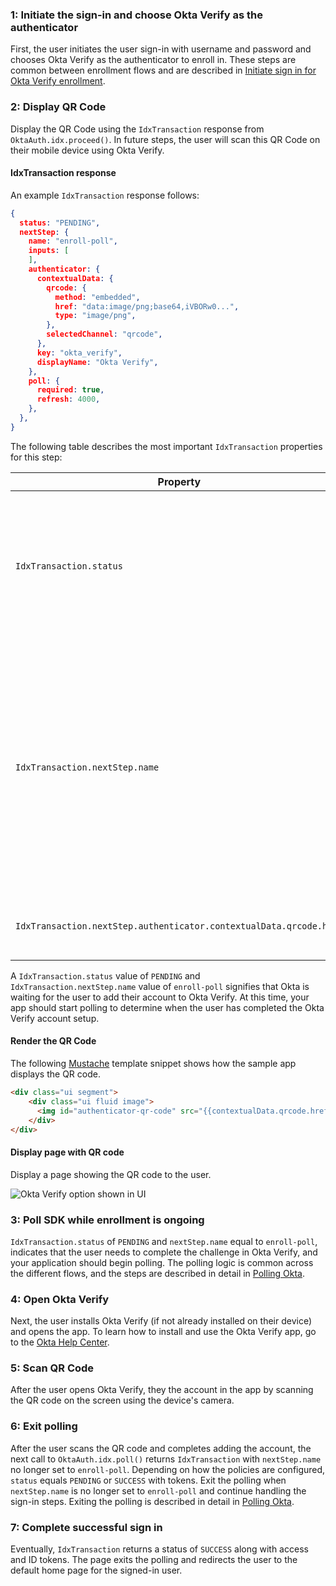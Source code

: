 ### 1: Initiate the sign-in and choose Okta Verify as the authenticator

First, the user initiates the user sign-in with username and password and chooses Okta Verify as the authenticator to enroll in. These steps are common between enrollment flows and are described in [Initiate sign in for Okta Verify enrollment](#initiate-sign-in-for-okta-verify-enrollment).

### 2: Display QR Code

Display the QR Code using the `IdxTransaction` response from `OktaAuth.idx.proceed()`.  In future steps, the user will scan this QR Code on their mobile device using Okta Verify.

#### IdxTransaction response

An example `IdxTransaction` response follows:

```json
{
  status: "PENDING",
  nextStep: {
    name: "enroll-poll",
    inputs: [
    ],
    authenticator: {
      contextualData: {
        qrcode: {
          method: "embedded",
          href: "data:image/png;base64,iVBORw0...",
          type: "image/png",
        },
        selectedChannel: "qrcode",
      },
      key: "okta_verify",
      displayName: "Okta Verify",
    },
    poll: {
      required: true,
      refresh: 4000,
    },
  },
}
```

The following table describes the most important `IdxTransaction` properties for this step:

| Property       | Example value | Description                                       |
|----------------|---------------------------------------------------|---------------------------------------------------|
| `IdxTransaction.status` | `PENDING`  | Status of transaction. A value of `PENDING` indicates Okta is waiting for the user to complete the Okta Verify setup.|
| `IdxTransaction.nextStep.name` | `enroll-poll` | Name of the next step in the sign-in. A value of `enroll-poll` indicates the app should show the QR Code and poll Okta to determine when the user has completed the Okta Verify setup.  |
| `IdxTransaction.nextStep.authenticator.contextualData.qrcode.href` | "data:image/png;base64,..." | The QR code base64 encoded PNG image.

A `IdxTransaction.status` value of `PENDING` and `IdxTransaction.nextStep.name` value of `enroll-poll` signifies that Okta is waiting for the user to add their account to Okta Verify. At this time, your app should start polling to determine when the user has completed the Okta Verify account setup.

#### Render the QR Code

The following [Mustache](https://mustache.github.io/) template snippet shows how the sample app displays the QR code.

```html
<div class="ui segment">
    <div class="ui fluid image">
      <img id="authenticator-qr-code" src="{{contextualData.qrcode.href}}" />
    </div>
</div>
```

#### Display page with QR code

Display a page showing the QR code to the user.

<div class="common-image-format">

![Okta Verify option shown in UI](/img/authenticators/authenticators-oktaverify-enroll-qr-code.png)

</div>

### 3: Poll SDK while enrollment is ongoing

`IdxTransaction.status` of `PENDING` and `nextStep.name` equal to `enroll-poll`, indicates that the user needs to complete the challenge in Okta Verify, and your application should begin polling. The polling logic is common across the different flows, and the steps are described in detail in [Polling Okta](#polling-okta).

### 4: Open Okta Verify

Next, the user installs Okta Verify (if not already installed on their device) and opens the app. To learn how to install and use the Okta Verify app, go to the [Okta Help Center](https://help.okta.com/en/prod/Content/Topics/Mobile/okta-verify-overview.htm).

### 5: Scan QR Code

After the user opens Okta Verify, they the account in the app by scanning the QR code on the screen using the device's camera.

### 6: Exit polling

After the user scans the QR code and completes adding the account, the next call to `OktaAuth.idx.poll()` returns `IdxTransaction` with `nextStep.name` no longer set to `enroll-poll`. Depending on how the policies are configured, `status` equals `PENDING` or `SUCCESS` with tokens. Exit the polling when `nextStep.name` is no longer set to `enroll-poll` and continue handling the sign-in steps. Exiting the polling is described in detail in [Polling Okta](#polling-okta).

### 7: Complete successful sign in

Eventually, `IdxTransaction` returns a status of `SUCCESS` along with access and ID tokens. The page exits the polling and redirects the user to the default home page for the signed-in user.
